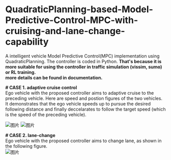 # QuadraticPlanning-based-Model-Predictive-Control-MPC-with-cruising-and-lane-change-capability
A intelligent vehicle Model Predictive Control(MPC) implementation using QuadraticPlanning. The controller is coded in Python. **That's because it is more suitable for using the controller in traffic simulation (vissim, sumo) or RL training.**  
**more details can be found in documentation.**  

**# CASE 1. adaptive cruise control**  
Ego vehicle with the proposed controller aims to adaptive cruise to the preceding vehicle. Here are speed and postion figures of the two vehicles. It demonstrates that the ego vehicle speeds up to pursue the desired following distance and finally deccelarates to follow the target speed (which is the speed of the preceding vehicle).  

![图片](https://github.com/zhexilian/QuadraticPlanning-based-Model-Predictive-Control-MPC-/assets/148358711/dc21112f-8b0d-480a-82b1-2612bbeed037) ![图片](https://github.com/zhexilian/QuadraticPlanning-based-Model-Predictive-Control-MPC-/assets/148358711/28d0a5a0-cff9-44d5-b5bc-2f68f08a8aa2)

**# CASE 2. lane-change**  
Ego vehicle with the proposed controller aims to change lane, as shown in the following figure.  
![图片](https://github.com/zhexilian/QuadraticPlanning-based-Model-Predictive-Control-MPC-/assets/148358711/f574467a-4b3c-4d11-8ddb-2f1a2ad40ba0)


